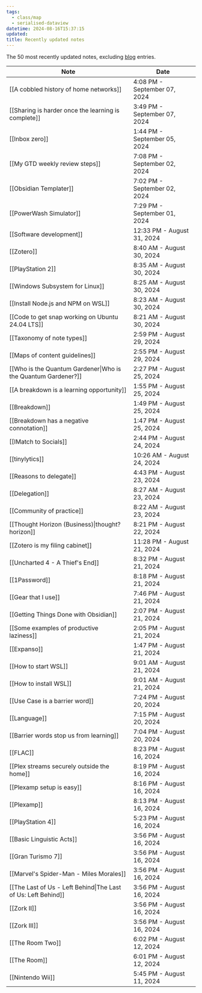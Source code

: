 ```yaml
---
tags:
  - class/map
  - serialised-dataview
datetime: 2024-08-16T15:37:15
updated: 
title: Recently updated notes
---
```

The 50 most recently updated notes, excluding [blog](/blog) entries.

<!-- QueryToSerialize: table without id link(file.name, default(title,file.name)) as "Note", default(date(updated),date(datetime)) as Date from "Quartz/notes" sort default(date(updated),date(datetime)) desc limit 50 -->
<!-- SerializedQuery: table without id link(file.name, default(title,file.name)) as "Note", default(date(updated),date(datetime)) as Date from "Quartz/notes" sort default(date(updated),date(datetime)) desc limit 50 -->

| Note                                                                                                                 | Date                         |
| -------------------------------------------------------------------------------------------------------------------- | ---------------------------- |
| [[A cobbled history of home networks]]                           | 4:08 PM - September 07, 2024 |
| [[Sharing is harder once the learning is complete]] | 3:49 PM - September 07, 2024 |
| [[Inbox zero]]                                                                           | 1:44 PM - September 05, 2024 |
| [[My GTD weekly review steps]]                                           | 7:08 PM - September 02, 2024 |
| [[Obsidian Templater]]                                                           | 7:02 PM - September 02, 2024 |
| [[PowerWash Simulator]]                                                         | 7:29 PM - September 01, 2024 |
| [[Software development]]                                                       | 12:33 PM - August 31, 2024   |
| [[Zotero]]                                                                                   | 8:40 AM - August 30, 2024    |
| [[PlayStation 2]]                                                                     | 8:35 AM - August 30, 2024    |
| [[Windows Subsystem for Linux]]                                         | 8:25 AM - August 30, 2024    |
| [[Install Node.js and NPM on WSL]]                                   | 8:23 AM - August 30, 2024    |
| [[Code to get snap working on Ubuntu 24.04 LTS]]       | 8:21 AM - August 30, 2024    |
| [[Taxonomy of note types]]                                                   | 2:59 PM - August 29, 2024    |
| [[Maps of content guidelines]]                                           | 2:55 PM - August 29, 2024    |
| [[Who is the Quantum Gardener\|Who is the Quantum Gardener?]]                                        | 2:27 PM - August 25, 2024    |
| [[A breakdown is a learning opportunity]]                     | 1:55 PM - August 25, 2024    |
| [[Breakdown]]                                                                             | 1:49 PM - August 25, 2024    |
| [[Breakdown has a negative connotation]]                       | 1:47 PM - August 25, 2024    |
| [[IMatch to Socials]]                                                             | 2:44 PM - August 24, 2024    |
| [[tinylytics]]                                                                           | 10:26 AM - August 24, 2024   |
| [[Reasons to delegate]]                                                         | 4:43 PM - August 23, 2024    |
| [[Delegation]]                                                                           | 8:27 AM - August 23, 2024    |
| [[Community of practice]]                                                     | 8:22 AM - August 23, 2024    |
| [[Thought Horizon (Business)\|thought?horizon]]                                                      | 8:21 PM - August 22, 2024    |
| [[Zotero is my filing cabinet]]                                         | 11:28 PM - August 21, 2024   |
| [[Uncharted 4 - A Thief's End]]                                         | 8:32 PM - August 21, 2024    |
| [[1Password]]                                                                             | 8:18 PM - August 21, 2024    |
| [[Gear that I use]]                                                                 | 7:46 PM - August 21, 2024    |
| [[Getting Things Done with Obsidian]]                             | 2:07 PM - August 21, 2024    |
| [[Some examples of productive laziness]]                       | 2:05 PM - August 21, 2024    |
| [[Expanso]]                                                                                 | 1:47 PM - August 21, 2024    |
| [[How to start WSL]]                                                               | 9:01 AM - August 21, 2024    |
| [[How to install WSL]]                                                           | 9:01 AM - August 21, 2024    |
| [[Use Case is a barrier word]]                                           | 7:24 PM - August 20, 2024    |
| [[Language]]                                                                               | 7:15 PM - August 20, 2024    |
| [[Barrier words stop us from learning]]                         | 7:04 PM - August 20, 2024    |
| [[FLAC]]                                                                                       | 8:23 PM - August 16, 2024    |
| [[Plex streams securely outside the home]]                   | 8:19 PM - August 16, 2024    |
| [[Plexamp setup is easy]]                                                     | 8:16 PM - August 16, 2024    |
| [[Plexamp]]                                                                                 | 8:13 PM - August 16, 2024    |
| [[PlayStation 4]]                                                                     | 5:23 PM - August 16, 2024    |
| [[Basic Linguistic Acts]]                                                     | 3:56 PM - August 16, 2024    |
| [[Gran Turismo 7]]                                                                   | 3:56 PM - August 16, 2024    |
| [[Marvel's Spider-Man - Miles Morales]]                         | 3:56 PM - August 16, 2024    |
| [[The Last of Us - Left Behind\|The Last of Us: Left Behind]]                                        | 3:56 PM - August 16, 2024    |
| [[Zork II]]                                                                                 | 3:56 PM - August 16, 2024    |
| [[Zork III]]                                                                               | 3:56 PM - August 16, 2024    |
| [[The Room Two]]                                                                       | 6:02 PM - August 12, 2024    |
| [[The Room]]                                                                               | 6:01 PM - August 12, 2024    |
| [[Nintendo Wii]]                                                                       | 5:45 PM - August 11, 2024    |
<!-- SerializedQuery END -->
